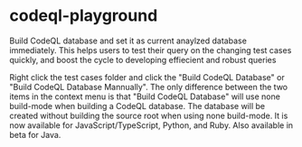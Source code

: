 # codeql-playground

Build CodeQL database and set it as current anaylzed database immediately. This helps users to test their query on the changing test cases quickly, and boost the cycle to developing effiecient and robust queries

Right click the test cases folder and click the "Build CodeQL Database" or "Build CodeQL Database Mannually". The only difference between the two items in the context menu is that "Build CodeQL Database" will use none build-mode when building a CodeQL database. The database will be created without building the source root when using none build-mode. It is now available for JavaScript/TypeScript, Python, and Ruby. Also available in beta for Java.
